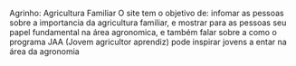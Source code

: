 Agrinho: Agricultura Familiar
O site tem o objetivo de: infomar as pessoas sobre a importancia da agricultura familiar,
e mostrar para as pessoas seu papel fundamental na área agronomica, e também falar sobre a como o programa JAA (Jovem agricultor aprendiz) pode inspirar jovens a entar na área da agronomia 

